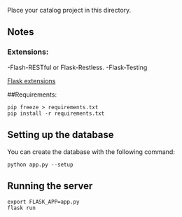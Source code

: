 Place your catalog project in this directory.

## Notes


### Extensions:
-Flash-RESTful or Flask-Restless.
-Flask-Testing

[Flask extensions](http://flask.pocoo.org/extensions/)

##Requirements:

```
pip freeze > requirements.txt
pip install -r requirements.txt
```

## Setting up the database

You can create the database with the following command:
```
python app.py --setup
```

## Running the server

```
export FLASK_APP=app.py
flask run
```

